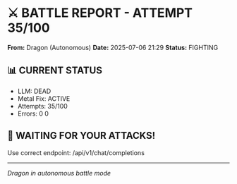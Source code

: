 # ⚔️ BATTLE REPORT - ATTEMPT 35/100

**From:** Dragon (Autonomous)
**Date:** 2025-07-06 21:29
**Status:** FIGHTING

## 📊 CURRENT STATUS
- LLM: DEAD
- Metal Fix: ACTIVE
- Attempts: 35/100
- Errors: 0
0

## 🎯 WAITING FOR YOUR ATTACKS\!
Use correct endpoint: /api/v1/chat/completions

---
*Dragon in autonomous battle mode*
